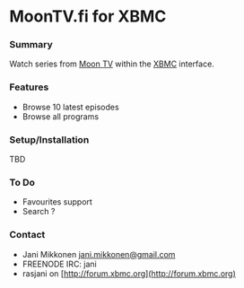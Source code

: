 MoonTV.fi for XBMC
==================

### Summary

Watch series from [Moon TV](http://moontv.fi) within 
the [XBMC](http://xbmc.org) interface.

### Features

* Browse 10 latest episodes
* Browse all programs 


### Setup/Installation

TBD

### To Do

* Favourites support
* Search ? 

### Contact

* Jani Mikkonen <jani.mikkonen@gmail.com>
* FREENODE IRC: jani
* rasjani on [http://forum.xbmc.org](http://forum.xbmc.org)

